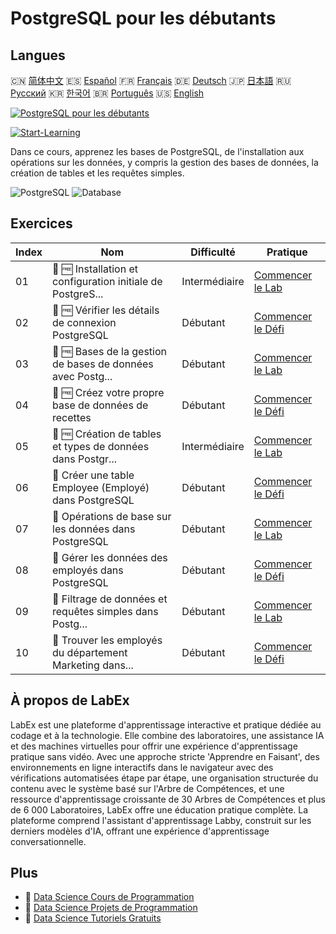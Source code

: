 # PostgreSQL pour les débutants

## Langues

🇨🇳 [简体中文](README_zh.md) 🇪🇸 [Español](README_es.md) 🇫🇷 [Français](README_fr.md) 🇩🇪 [Deutsch](README_de.md) 🇯🇵 [日本語](README_ja.md) 🇷🇺 [Русский](README_ru.md) 🇰🇷 [한국어](README_ko.md) 🇧🇷 [Português](README_pt.md) 🇺🇸 [English](README.md) 

[![PostgreSQL pour les débutants](https://cover-creator.labex.io/postgresql-for-beginners.png?lang=fr)](https://labex.io/fr/courses/postgresql-for-beginners)

[![Start-Learning](https://img.shields.io/badge/Start-Learning-whitesmoke?style=for-the-badge)](https://labex.io/fr/courses/postgresql-for-beginners)

Dans ce cours, apprenez les bases de PostgreSQL, de l'installation aux opérations sur les données, y compris la gestion des bases de données, la création de tables et les requêtes simples.

![PostgreSQL](https://img.shields.io/badge/PostgreSQL-whitesmoke?style=for-the-badge&logo=postgresql)
![Database](https://img.shields.io/badge/Database-whitesmoke?style=for-the-badge&logo=database)


## Exercices

|   Index | Nom                                                         | Difficulté    | Pratique                                                                                                                                       |
|---------|-------------------------------------------------------------|---------------|------------------------------------------------------------------------------------------------------------------------------------------------|
|      01 | 📖 🆓 Installation et configuration initiale de PostgreS... | Intermédiaire | <a target='_blank' href='https://labex.io/fr/tutorials/postgresql-installation-and-initial-setup-of-postgresql-550900'>Commencer le Lab</a>    |
|      02 | 🎯 🆓 Vérifier les détails de connexion PostgreSQL          | Débutant      | <a target='_blank' href='https://labex.io/fr/tutorials/postgresql-verify-postgresql-connection-details-551083'>Commencer le Défi</a>           |
|      03 | 📖 🆓 Bases de la gestion de bases de données avec Postg... | Débutant      | <a target='_blank' href='https://labex.io/fr/tutorials/postgresql-database-management-basics-with-postgresql-550899'>Commencer le Lab</a>      |
|      04 | 🎯 🆓 Créez votre propre base de données de recettes        | Débutant      | <a target='_blank' href='https://labex.io/fr/tutorials/postgresql-create-your-own-recipe-database-551100'>Commencer le Défi</a>                |
|      05 | 📖 🆓 Création de tables et types de données dans Postgr... | Intermédiaire | <a target='_blank' href='https://labex.io/fr/tutorials/postgresql-postgresql-table-creation-and-data-types-550901'>Commencer le Lab</a>        |
|      06 | 🎯  Créer une table Employee (Employé) dans PostgreSQL      | Débutant      | <a target='_blank' href='https://labex.io/fr/tutorials/postgresql-create-employee-table-in-postgresql-551115'>Commencer le Défi</a>            |
|      07 | 📖  Opérations de base sur les données dans PostgreSQL      | Débutant      | <a target='_blank' href='https://labex.io/fr/tutorials/postgresql-basic-data-operations-in-postgresql-550897'>Commencer le Lab</a>             |
|      08 | 🎯  Gérer les données des employés dans PostgreSQL          | Débutant      | <a target='_blank' href='https://labex.io/fr/tutorials/postgresql-manage-employee-data-in-postgresql-551130'>Commencer le Défi</a>             |
|      09 | 📖  Filtrage de données et requêtes simples dans Postg...   | Débutant      | <a target='_blank' href='https://labex.io/fr/tutorials/postgresql-data-filtering-and-simple-queries-in-postgresql-550898'>Commencer le Lab</a> |
|      10 | 🎯  Trouver les employés du département Marketing dans...   | Débutant      | <a target='_blank' href='https://labex.io/fr/tutorials/postgresql-find-marketing-employees-in-postgresql-551146'>Commencer le Défi</a>         |

## À propos de LabEx

LabEx est une plateforme d'apprentissage interactive et pratique dédiée au codage et à la technologie. Elle combine des laboratoires, une assistance IA et des machines virtuelles pour offrir une expérience d'apprentissage pratique sans vidéo. Avec une approche stricte 'Apprendre en Faisant', des environnements en ligne interactifs dans le navigateur avec des vérifications automatisées étape par étape, une organisation structurée du contenu avec le système basé sur l'Arbre de Compétences, et une ressource d'apprentissage croissante de 30 Arbres de Compétences et plus de 6 000 Laboratoires, LabEx offre une éducation pratique complète. La plateforme comprend l'assistant d'apprentissage Labby, construit sur les derniers modèles d'IA, offrant une expérience d'apprentissage conversationnelle.

## Plus

- 🔗 [Data Science Cours de Programmation](https://github.com/labex-labs/awesome-programming-courses)
- 🔗 [Data Science Projets de Programmation](https://github.com/labex-labs/awesome-programming-projects)
- 🔗 [Data Science Tutoriels Gratuits](https://github.com/labex-labs/data-science-free-tutorials)

